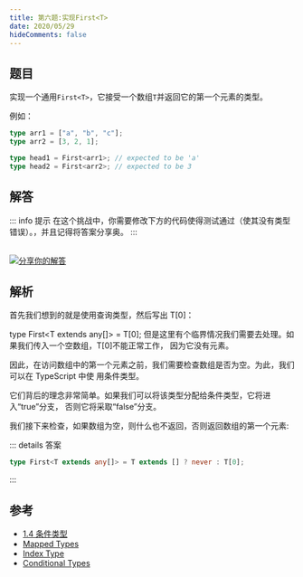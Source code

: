 ```yaml
---
title: 第六题:实现First<T>
date: 2020/05/29
hideComments: false
---
```


## 题目

实现一个通用`First<T>`，它接受一个数组`T`并返回它的第一个元素的类型。

例如：

```ts
type arr1 = ["a", "b", "c"];
type arr2 = [3, 2, 1];

type head1 = First<arr1>; // expected to be 'a'
type head2 = First<arr2>; // expected to be 3
```

## 解答

::: info 提示
在这个挑战中，你需要修改下方的代码使得测试通过（使其没有类型错误）。，并且记得将答案分享奥。
:::

<CodeBox surl="https://stackblitz.com/edit/typescript-wgcecz?embed=1&file=1.6.first-of-array.ts&hideExplorer=1&hideNavigation=1&theme=dark&view=editor" />

<!--info-footer-start--><br> <a href="https://github.com/paiDaXing-web/You-Don-t-Know-TS/issues/new?assignees=paiDaXing-web&labels=answer&template=1-4%E5%AE%9E%E7%8E%B0Readonly.md&title=1.4.%E5%AE%9E%E7%8E%B0Readonly" target="_blank"><img src="https://6d78-mxm1923893223-ulteh-1302287111.tcb.qcloud.la/-%E5%88%86%E4%BA%AB%E4%BD%A0%E7%9A%84%E8%A7%A3%E7%AD%94-teal.svg?sign=8bb2a2a3bd2b1cc8f86bfd919d53197e&t=1668143704" alt="分享你的解答"/></a>  <!--info-footer-end-->

## 解析

首先我们想到的就是使用查询类型，然后写出 T[0]：

type First<T extends any[]> = T[0];
但是这里有个临界情况我们需要去处理。如果我们传入一个空数组，T[0]不能正常工作， 因为它没有元素。

因此，在访问数组中的第一个元素之前，我们需要检查数组是否为空。为此，我们可以在 TypeScript 中使 用条件类型。

它们背后的理念非常简单。如果我们可以将该类型分配给条件类型，它将进入“true”分支， 否则它将采取“false”分支。

我们接下来检查，如果数组为空，则什么也不返回，否则返回数组的第一个元素:

::: details 答案

```typescript
type First<T extends any[]> = T extends [] ? never : T[0];
```

:::

## 参考

- [1.4 条件类型](../theme-reco/Advanced-1.md#14-条件类型)
- [Mapped Types](https://www.typescriptlang.org/docs/handbook/2/mapped-types.html)
- [Index Type](https://www.typescriptlang.org/docs/handbook/2/indexed-access-types.html)
- [Conditional Types](https://www.typescriptlang.org/docs/handbook/2/conditional-types.html)
